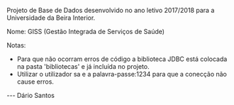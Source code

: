 Projeto de Base de Dados desenvolvido no ano letivo 2017/2018 para a Universidade da Beira Interior.

Nome: GISS (Gestão Integrada de Serviços de Saúde)

Notas: 
- Para que não ocorram erros de código a biblioteca JDBC está colocada na pasta 'bibliotecas' e já incluída no projeto.
- Utilizar o utilizador sa e a palavra-passe:1234 para que a conecção não cause erros.


--- Dário Santos
